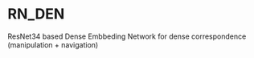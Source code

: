 # RN_DEN
ResNet34 based Dense Embbeding Network for dense correspondence (manipulation + navigation)
